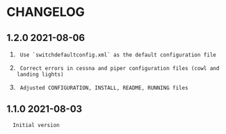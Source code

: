 # CHANGELOG

## 1.2.0 2021-08-06 

1.      Use `switchdefaultconfig.xml` as the default configuration file
2.      Correct errors in cessna and piper configuration files (cowl and landing lights)
3.      Adjusted CONFIGURATION, INSTALL, README, RUNNING files


## 1.1.0 2021-08-03
      Initial version
